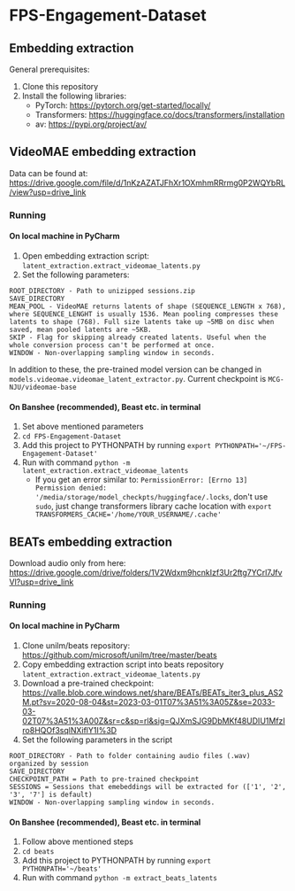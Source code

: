 # FPS-Engagement-Dataset
## Embedding extraction
General prerequisites:
1. Clone this repository
2. Install the following libraries:
   - PyTorch: https://pytorch.org/get-started/locally/
   - Transformers: https://huggingface.co/docs/transformers/installation
   - av: https://pypi.org/project/av/
## VideoMAE embedding extraction
Data can be found at: https://drive.google.com/file/d/1nKzAZATJFhXr1OXmhmRRrmg0P2WQYbRL/view?usp=drive_link
### Running
#### On local machine in PyCharm
1. Open embedding extraction script: `latent_extraction.extract_videomae_latents.py`
2. Set the following parameters:
```
ROOT_DIRECTORY - Path to unizipped sessions.zip
SAVE_DIRECTORY
MEAN_POOL - VideoMAE returns latents of shape (SEQUENCE_LENGTH x 768), where SEQUENCE_LENGHT is usually 1536. Mean pooling compresses these latents to shape (768). Full size latents take up ~5MB on disc when saved, mean pooled latents are ~5KB.
SKIP - Flag for skipping already created latents. Useful when the whole conversion process can't be performed at once.
WINDOW - Non-overlapping sampling window in seconds. 
```
In addition to these, the pre-trained model version can be changed in `models.videomae.videomae_latent_extractor.py`. Current checkpoint is `MCG-NJU/videomae-base`
#### On Banshee (recommended), Beast etc. in terminal
1. Set above mentioned parameters
2. `cd FPS-Engagement-Dataset`
3. Add this project to PYTHONPATH by running `export PYTHONPATH='~/FPS-Engagement-Dataset'`
4. Run with command `python -m latent_extraction.extract_videomae_latents`
   - If you get an error similar to: `PermissionError: [Errno 13] Permission denied: '/media/storage/model_checkpts/huggingface/.locks`, don't use `sudo`, just change transformers library cache location with `export TRANSFORMERS_CACHE='/home/YOUR_USERNAME/.cache'`
## BEATs embedding extraction
Download audio only from here: https://drive.google.com/drive/folders/1V2Wdxm9hcnkIzf3Ur2ftg7YCrl7JfvVl?usp=drive_link
### Running
#### On local machine in PyCharm
1. Clone unilm/beats repository: https://github.com/microsoft/unilm/tree/master/beats
2. Copy embedding extraction script into beats repository `latent_extraction.extract_videomae_latents.py`
3. Download a pre-trained checkpoint: https://valle.blob.core.windows.net/share/BEATs/BEATs_iter3_plus_AS2M.pt?sv=2020-08-04&st=2023-03-01T07%3A51%3A05Z&se=2033-03-02T07%3A51%3A00Z&sr=c&sp=rl&sig=QJXmSJG9DbMKf48UDIU1MfzIro8HQOf3sqlNXiflY1I%3D
4. Set the following parameters in the script
```
ROOT_DIRECTORY - Path to folder containing audio files (.wav) organized by session
SAVE_DIRECTORY
CHECKPOINT_PATH = Path to pre-trained checkpoint
SESSIONS = Sessions that emebeddings will be extracted for (['1', '2', '3', '7'] is default)
WINDOW - Non-overlapping sampling window in seconds. 
```
#### On Banshee (recommended), Beast etc. in terminal
1. Follow above mentioned steps
2. `cd beats`
3. Add this project to PYTHONPATH by running `export PYTHONPATH='~/beats'`
4. Run with command `python -m extract_beats_latents`

